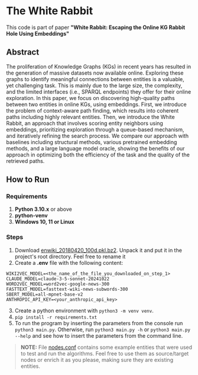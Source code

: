 # The White Rabbit

This code is part of paper **"White Rabbit: Escaping the Online KG Rabbit Hole Using Embeddings"**

## Abstract
The proliferation of Knowledge Graphs (KGs) in recent years has resulted in the generation of massive datasets now available online. Exploring these graphs to identify meaningful connections between entities is a valuable, yet challenging task. This is mainly due to the large size, the complexity, and the limited interfaces (i.e., SPARQL endpoints) they offer for their online exploration. In this paper, we focus on discovering high-quality paths between two entities in online KGs, using embeddings. First, we introduce the problem of context-aware path finding, which results into coherent paths including highly relevant entities.  Then, we introduce the White Rabbit, an approach that involves scoring entity neighbors using embeddings, prioritizing exploration through a queue-based mechanism, and iteratively refining the search process. We compare our approach with baselines including structural methods, various pretrained embedding methods, and a large language model oracle, showing the benefits of our approach in optimizing both the efficiency of the task and the quality of the retrieved paths.

## How to Run
### Requirements
1. **Python 3.10.x** or above
2. **python-venv**
3. **Windows 10, 11 or Linux**
### Steps
1. Download [enwiki_20180420_100d.pkl.bz2](http://wikipedia2vec.s3.amazonaws.com/models/en/2018-04-20/enwiki_20180420_100d.pkl.bz2). Unpack it and put it in the project's root directory. Feel free to rename it
2. Create a **.env** file with the following content: 
```dotenv
WIKI2VEC_MODEL=<the_name_of_the_file_you_downloaded_on_step_1>
CLAUDE_MODEL=claude-3-5-sonnet-20241022
WORD2VEC_MODEL=word2vec-google-news-300
FASTTEXT_MODEL=fasttext-wiki-news-subwords-300
SBERT_MODEL=all-mpnet-base-v2
ANTHROPIC_API_KEY=<your_anthropic_api_key>
```
3. Create a python environment with `python3 -m venv venv`.
4. `pip install -r requirements.txt`
5. To run the program by inserting the parameters from the console run `python3 main.py`. Otherwise, run `python3 main.py -h` or `python3 main.py --help` and see how to insert the parameters from the command line.

> **NOTE:** File [nodes.conf](config/nodes.conf) contains some example entities that were used to test and run the algorithms. Feel free to use them as source/target nodes or enrich it as you please, making sure they are existing entities.